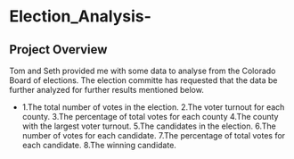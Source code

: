 # Election_Analysis-
## Project Overview

Tom and Seth provided me with some data to analyse from the Colorado Board of elections. The election committe has requested that the data be further analyzed for further results mentioned below.

- 1.The total number of votes in the election.
2.The voter turnout for each county.
3.The percentage of total votes for each county
4.The county with the largest voter turnout.
5.The candidates in the election.
6.The number of votes for each candidate.
7.The percentage of total votes for each candidate.
8.The winning candidate.
